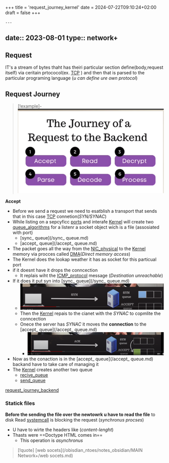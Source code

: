 +++
title = 'request_journey_kernel'
date = 2024-07-22T09:10:24+02:00
draft = false
+++

    ---
date:: 2023-08-01
type:: network+
---
## Request 
IT's a stream of bytes thaht has theiri particular 
section define(body,request itself) via ceritain prtococol(ex. [TCP](/obisdian_ntoes/notes_obsidian/ZPythonref/DjangoFramework/Network+/Ref_OSI/TCP.md) ) and then that is parsed to the particular programing language (*u  can define ure own protocol*)
## Request  Journey 
>[!example]-
>![RequestJourny_visual.png](/static/RequestJourny_visual.png)

 **Accept**
  - Before we send a request  we need to esatblish a transport that sends that in this case [TCP](/obisdian_ntoes/notes_obsidian/ZPythonref/DjangoFramework/Network+/Ref_OSI/TCP.md) connetion(*SYN/SYNAC*)
 - While listing on a sepcyficc [ports](/ports/ports.md) and interafe [Kernel](/obisdian_ntoes/notes_obsidian/Linux/Kernel/Kernel.md)  will create two  [queue_algorithms](/Algorithms/queue_algorithms.md) for a listenr a socket object wich is a file (assosiated with port)
	 - [sync_ queue](/sync_ queue.md)
	 - [accept_ queue](/accept_ queue.md)
 - The packet goes all the way from  the [NIC_physical](/NIC_physical.md) to the [Kernel](/obisdian_ntoes/notes_obsidian/Linux/Kernel/Kernel.md) memory via procces called [DMA](/DMA.md)(*Direct memory access*)
 - The Kernel does the lookap weather it has as socket for this particual port 
 - if it doesnt have it drops the conncection  
	 - It replais wiht the [ICMP_protocol](/ICMP_protocol.md) message (*Destination unreachable*)
 - If it does it  put syn into [sync_ queue](/sync_ queue.md) 
	 - ![PutToTeSyncQue_visual.png](/static/PutToTeSyncQue_visual.png)
	- Then the [Kernel](/obisdian_ntoes/notes_obsidian/Linux/Kernel/Kernel.md)  repais to the cianet with the *SYNAC* to copmlite the conncection 
	- Onece the server has *SYNAC* it moves the **connection** to the [accept_ queue](/accept_ queue.md) 
		- ![MoveToAcceptQuu_visual.png](/static/MoveToAcceptQuu_visual.png)
- Now as the conaction is in the [accept_ queue](/accept_ queue.md) backand have to take care of managing it 
- The [Kernel](/obisdian_ntoes/notes_obsidian/Linux/Kernel/Kernel.md)  creates another two queue  
	- [recive_queue](/recive_queue.md)
	- [send_queue](/send_queue.md) 


[request_journey_backend](/request_journey_backend.md)

### Statick files
**Before the sending the file over the newtowrk u have to read the file** to disk 
Read [systemcall](/systemcall.md) is blocking the request (*synchronus procses*)

- U have to wirte the headers like (*content-lenght*)  
- Thasts were ==Doctype HTML comes in==
	- This operation is *asynchronus*

>[!quote] [web socets](/obisdian_ntoes/notes_obsidian/MAIN Network+/web socets.md)
